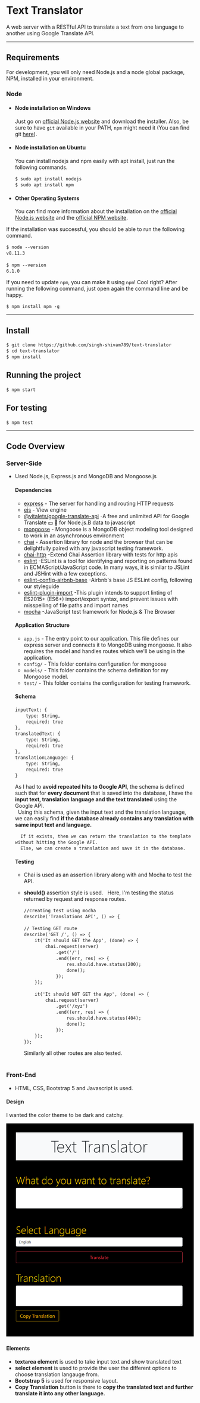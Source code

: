 # Text Translator

A web server with a RESTful API to translate a text from one language to another using Google Translate API.

---
## Requirements

For development, you will only need Node.js and a node global package, NPM, installed in your environment.

### Node
- #### Node installation on Windows

  Just go on [official Node.js website](https://nodejs.org/) and download the installer.
Also, be sure to have `git` available in your PATH, `npm` might need it (You can find git [here](https://git-scm.com/)).

- #### Node installation on Ubuntu

  You can install nodejs and npm easily with apt install, just run the following commands.

      $ sudo apt install nodejs
      $ sudo apt install npm

- #### Other Operating Systems
  You can find more information about the installation on the [official Node.js website](https://nodejs.org/) and the [official NPM website](https://npmjs.org/).

If the installation was successful, you should be able to run the following command.

    $ node --version
    v8.11.3

    $ npm --version
    6.1.0

If you need to update `npm`, you can make it using `npm`! Cool right? After running the following command, just open again the command line and be happy.

    $ npm install npm -g

---

## Install

    $ git clone https://github.com/singh-shivam789/text-translator
    $ cd text-translator
    $ npm install

## Running the project

    $ npm start

## For testing

    $ npm test

---

## Code Overview

### Server-Side
- Used Node.js, Express.js and MongoDB and Mongoose.js
    #### Dependencies

  - [express](https://github.com/expressjs/express) - The server for handling and routing HTTP requests
  - [ejs](https://ejs.co/) - View engine 
  - [@vitalets/google-translate-api](https://www.npmjs.com/package/@vitalets/google-translate-api) -A free and unlimited API for Google Translate 💵 🚫 for Node.js.B data to javascript 
  - [mongoose](https://www.npmjs.com/package/mongoose) - Mongoose is a MongoDB object modeling tool designed to work in an asynchronous environment
  - [chai](https://www.npmjs.com/package/chai) - Assertion library for node and the browser that can be delightfully paired with any javascript testing framework.
  - [chai-http](https://www.npmjs.com/package/chai-http) -Extend Chai Assertion library with tests for http apis
  - [eslint](https://www.npmjs.com/package/eslint) -ESLint is a tool for identifying and reporting on patterns found in ECMAScript/JavaScript code. In many ways, it is similar to JSLint and JSHint with a few exceptions.
  - [eslint-config-airbnb-base](https://www.npmjs.com/package/eslint-config-airbnb-base) -Airbnb's base JS ESLint config, following our styleguide
  - [eslint-plugin-import](https://www.npmjs.com/package/eslint-plugin-import) -This plugin intends to support linting of ES2015+ (ES6+) import/export syntax, and prevent issues with misspelling of file paths and import names
  - [mocha](https://www.npmjs.com/package/mocha) -JavaScript test framework for Node.js & The Browser

  #### Application Structure

  - `app.js` - The entry point to our application. This file defines our express server and connects it to MongoDB using mongoose. It also requires the model and handles routes which we'll be using in the application.
  - `config/` - This folder contains configuration for mongoose 
  - `models/` - This folder contains the schema definition for my Mongoose model.
  - `test/` - This folder contains the configuration for testing framework.

  #### Schema
    ```
	inputText: {
		type: String,
		required: true
	},
	translatedText: {
		type: String,
		required: true
	},
	translationLanguage: {
		type: String,
		required: true
	}
    ```
    As I had to **avoid repeated hits to Google API**, the schema is defined such that for **every document** that is saved into the database, I have the **input text, translation language and the text translated** using the Google API.  
     &nbsp;
    Using this schema, given the input text and the translation language, we can easily find **if the database already contains any translation with same input text and language.** 
    
        If it exists, then we can return the translation to the template without hitting the Google API.
        Else, we can create a translation and save it in the database.

    #### Testing
    - Chai is used as an assertion library along with and Mocha to test the API.
    - **should()** assertion style is used.
        &nbsp;
        Here, I'm testing the status returned by request and response routes.
        &nbsp;
        ```
        //creating test using mocha
        describe('Translations API', () => {
	
        // Testing GET route
        describe('GET /', () => {
            it('It should GET the App', (done) => {
                chai.request(server)
                    .get('/')
                    .end((err, res) => {
                        res.should.have.status(200);
                        done();
                    });
            });

            it('It should NOT GET the App', (done) => {
                chai.request(server)
                    .get('/xyz')
                    .end((err, res) => {
                        res.should.have.status(404);
                        done();
                    });
            });
        });
        ```

        
        Similarly all other routes are also tested.         
&nbsp;
### Front-End

- HTML, CSS, Bootstrap 5 and Javascript is used.

#### Design

I wanted the color theme to be dark and catchy. 

![Final Design ](/assets/images/design.png)

#### Elements
  -   **textarea element** is used to take input text and show translated text
  -   **select element** is used to provide the user the different options to choose translation       langauge from. 
  - **Bootstrap 5** is used for responsive layout. 
  - **Copy Translation** button is there to **copy the translated text and further translate it into any other language.**
    
        





